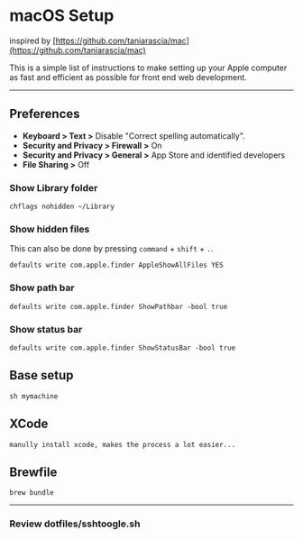 
# macOS Setup  

inspired by [https://github.com/taniarascia/mac](https://github.com/taniarascia/mac)

This is a simple list of instructions to make setting up your Apple computer as fast and efficient as possible for front end web development.

---

## Preferences

- **Keyboard > Text >** Disable "Correct spelling automatically".
- **Security and Privacy > Firewall >** On
- **Security and Privacy > General >** App Store and identified developers
- **File Sharing >** Off

### Show Library folder

```shell
chflags nohidden ~/Library
```

### Show hidden files

This can also be done by pressing `command` + `shift` + `.`.

```shell
defaults write com.apple.finder AppleShowAllFiles YES
```

### Show path bar

```shell
defaults write com.apple.finder ShowPathbar -bool true
```

### Show status bar

```shell
defaults write com.apple.finder ShowStatusBar -bool true
```

## Base setup
```
sh mymachine
````

## XCode
```
manully install xcode, makes the process a lot easier...
```

## Brewfile
```
brew bundle
```

---

### Review dotfiles/sshtoogle.sh
